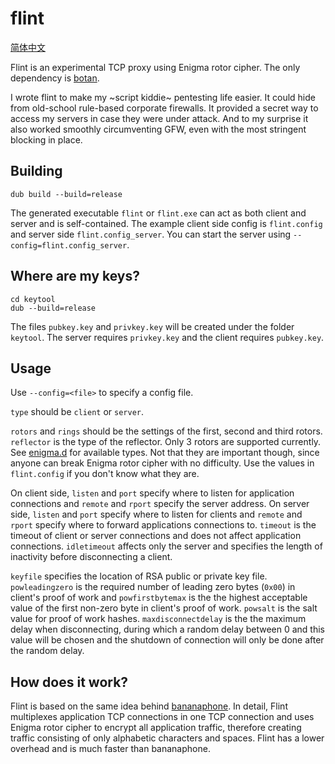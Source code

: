 flint
======
[简体中文](README.zh_cn.md)

Flint is an experimental TCP proxy using Enigma rotor cipher. The only dependency is [botan](https://github.com/etcimon/botan).

I wrote flint to make my ~script kiddie~ pentesting life easier. It could hide from old-school rule-based corporate firewalls. It provided a secret way to access my servers in case they were under attack. And to my surprise it also worked smoothly circumventing GFW, even with the most stringent blocking in place.

Building
------
```
dub build --build=release
```
The generated executable `flint` or `flint.exe` can act as both client and server and is self-contained.
The example client side config is `flint.config` and server side `flint.config_server`.
You can start the server using `--config=flint.config_server`.

Where are my keys?
------
```
cd keytool
dub --build=release
```
The files `pubkey.key` and `privkey.key` will be created under the folder `keytool`. The server requires `privkey.key` and the client requires `pubkey.key`.

Usage
------
Use `--config=<file>` to specify a config file.

`type` should be `client` or `server`.

`rotors` and `rings` should be the settings of the first, second and third rotors. `reflector` is the type of the reflector. Only 3 rotors are supported currently. See [enigma.d](source/enigma.d) for available types. Not that they are important though, since anyone can break Enigma rotor cipher with no difficulty. Use the values in `flint.config` if you don't know what they are.

On client side, `listen` and `port` specify where to listen for application connections and `remote` and `rport` specify the server address. On server side, `listen` and `port` specify where to listen for clients and `remote` and `rport` specify where to forward applications connections to. `timeout` is the timeout of client or server connections and does not affect application connections. `idletimeout` affects only the server and specifies the length of inactivity before disconnecting a client.

`keyfile` specifies the location of RSA public or private key file. `powleadingzero` is the required number of leading zero bytes (`0x00`) in client's proof of work and `powfirstbytemax` is the the highest acceptable value of the first non-zero byte in client's proof of work. `powsalt` is the salt value for proof of work hashes. `maxdisconnectdelay` is the the maximum delay when disconnecting, during which a random delay between 0 and this value will be chosen and the shutdown of connection will only be done after the random delay.

How does it work?
------
Flint is based on the same idea behind [bananaphone](https://github.com/david415/bananaphone). In detail, Flint multiplexes application TCP connections in one TCP connection and uses Enigma rotor cipher to encrypt all application traffic, therefore creating traffic consisting of only alphabetic characters and spaces. Flint has a lower overhead and is much faster than bananaphone.
